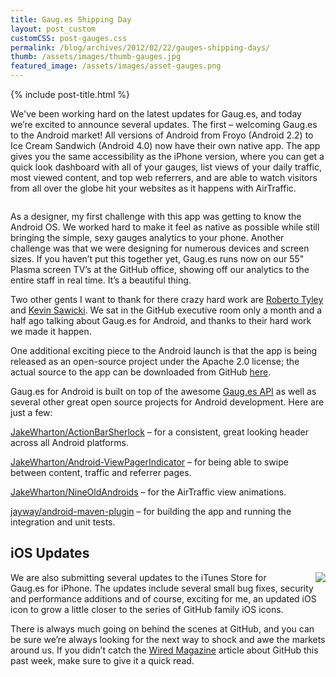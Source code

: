 ```yaml
---
title: Gaug.es Shipping Day
layout: post_custom
customCSS: post-gauges.css
permalink: /blog/archives/2012/02/22/gauges-shipping-days/
thumb: /assets/images/thumb-gauges.jpg
featured_image: /assets/images/asset-gauges.png
---
```


{% include post-title.html %}

<p>We've been working hard on the latest updates for Gaug.es, and today we&#8217;re excited to announce several updates. The first &#8211; welcoming Gaug.es to the Android market! All versions of Android from Froyo (Android 2.2) to Ice Cream Sandwich (Android 4.0) now have their own native app. The app gives you the same accessibility as the iPhone version, where you can get a quick look dashboard with all of your gauges, list views of your daily traffic, most viewed content, and top web referrers, and are able to watch visitors from all over the globe hit your websites as it happens with AirTraffic.</p>
<p><img src="http://f.cl.ly/items/0j2o2e2T1s2q1g0B250s/Gauges_AndroidMarket.png" alt="" /></p>
<p>As a designer, my first challenge with this app was getting to know the Android OS. We worked hard to make it feel as native as possible while still bringing the simple, sexy gauges analytics to your phone. Another challenge was that we were designing for numerous devices and screen sizes. If you haven&#8217;t put this together yet, Gaug.es runs now on our 55&quot; Plasma screen TV&#8217;s at the GitHub office, showing off our analytics to the entire staff in real time. It&#8217;s a beautiful thing.</p>
<p>Two other gents I want to thank for there crazy hard work are <a href="https://twitter.com/#!/rtyley" target="_blank">Roberto Tyley</a> and <a href="https://twitter.com/#!/kevinsawicki" target="_blank">Kevin Sawicki</a>. We sat in the GitHub executive room only a month and a half ago talking about Gaug.es for Android, and thanks to their hard work we made it happen.</p>
<p>One additional exciting piece to the Android launch is that the app is being released as an open-source project under the Apache 2.0 license; the actual source to the app can be downloaded from GitHub <a href="https://github.com/github/gauges-android">here</a>.</p>
<p>Gaug.es for Android is built on top of the awesome <a href="http://get.gaug.es/documentation/api/">Gaug.es <span class="caps">API</span></a> as well as several other great open source projects for Android development. Here are just a few:</p>
<p><a href="https://github.com/JakeWharton/ActionBarSherlock">JakeWharton/ActionBarSherlock</a> &#8211; for a consistent, great looking header across all Android platforms.</p>
<p><a href="https://github.com/JakeWharton/Android-ViewPagerIndicator">JakeWharton/Android-ViewPagerIndicator</a> &#8211; for being able to swipe between content, traffic and referrer pages.</p>
<p><a href="https://github.com/JakeWharton/NineOldAndroids">JakeWharton/NineOldAndroids</a> &#8211; for the AirTraffic view animations.</p>
<p><a href="https://github.com/jayway/maven-android-plugin">jayway/android-maven-plugin</a> &#8211; for building the app and running the integration and unit tests.</p>
<h2>iOS Updates</h2>
<p><img src="http://f.cl.ly/items/2k2Z1P1g1V0y3x2e0I1i/gauges_v2.png" style="float:right; margin-left: 20px;">We are also submitting several updates to the iTunes Store for Gaug.es for iPhone. The updates include several small bug fixes, security and performance additions and of course, exciting for me, an updated iOS icon to grow a little closer to the series of GitHub family iOS icons.</p>
<p>There is always much going on behind the scenes at GitHub, and you can be sure we&#8217;re always looking for the next way to shock and awe the markets around us. If you didn&#8217;t catch the <a href="http://gr4m.com/AxQHpd">Wired Magazine</a> article about GitHub this past week, make sure to give it a quick read.</p>

